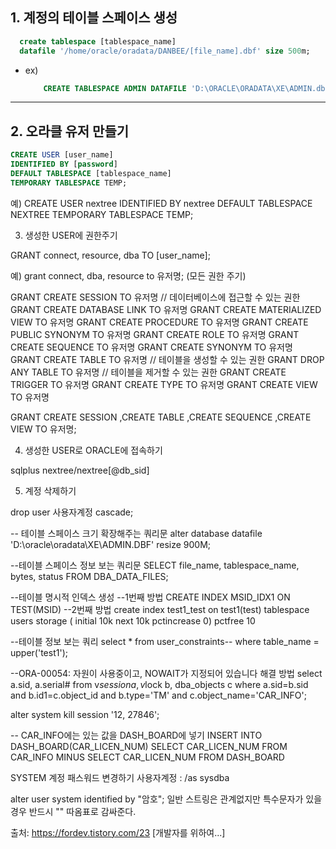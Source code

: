 ## 1. 계정의 테이블 스페이스 생성
```sql
  create tablespace [tablespace_name]
  datafile '/home/oracle/oradata/DANBEE/[file_name].dbf' size 500m;
```
- ex)
    ```sql
        CREATE TABLESPACE ADMIN DATAFILE 'D:\ORACLE\ORADATA\XE\ADMIN.dbf' SIZE  500M ;
    ```

---
## 2. 오라클 유저 만들기
```sql
CREATE USER [user_name]
IDENTIFIED BY [password]
DEFAULT TABLESPACE [tablespace_name]
TEMPORARY TABLESPACE TEMP;
```
예)
CREATE USER nextree IDENTIFIED BY nextree DEFAULT TABLESPACE NEXTREE TEMPORARY TABLESPACE TEMP;


3. 생성한 USER에 권한주기

GRANT connect, resource, dba TO [user_name];

예)
grant connect, dba, resource to 유저명; (모든 권한 주기)

GRANT CREATE SESSION TO 유저명         // 데이터베이스에 접근할 수 있는 권한
GRANT CREATE DATABASE LINK TO 유저명
GRANT CREATE MATERIALIZED VIEW TO 유저명
GRANT CREATE PROCEDURE TO 유저명
GRANT CREATE PUBLIC SYNONYM TO 유저명
GRANT CREATE ROLE TO 유저명
GRANT CREATE SEQUENCE TO 유저명
GRANT CREATE SYNONYM TO 유저명
GRANT CREATE TABLE TO 유저명             // 테이블을 생성할 수 있는 권한
GRANT DROP ANY TABLE TO 유저명         // 테이블을 제거할 수 있는 권한
GRANT CREATE TRIGGER TO 유저명
GRANT CREATE TYPE TO 유저명
GRANT CREATE VIEW TO 유저명

GRANT
 CREATE SESSION
,CREATE TABLE
,CREATE SEQUENCE
,CREATE VIEW
TO 유저명;

4. 생성한 USER로 ORACLE에 접속하기

sqlplus nextree/nextree[@db_sid]


5. 계정 삭제하기

drop user 사용자계정 cascade;


-- 테이블 스페이스 크기 확장해주는 쿼리문
alter database
datafile 'D:\oracle\oradata\XE\ADMIN.DBF'  resize 900M;

--테이블 스페이스 정보 보는 쿼리문
SELECT file_name, tablespace_name, bytes, status FROM  DBA_DATA_FILES;

--테이블 명시적 인덱스 생성
--1번째 방법
CREATE INDEX MSID_IDX1 ON TEST(MSID)
--2번째 방법
create index test1_test on test1(test)
tablespace users
storage
(
initial 10k
next     10k
pctincrease 0)
pctfree 10

--테이블 정보 보는 쿼리
select * from user_constraints-- where table_name = upper('test1');

--ORA-00054: 자원이 사용중이고, NOWAIT가 지정되어 있습니다 해결 방법
select a.sid, a.serial#
from v$session a, v$lock b, dba_objects c
where a.sid=b.sid and
b.id1=c.object_id and
b.type='TM' and
c.object_name='CAR_INFO';

alter system kill session '12, 27846';

-- CAR_INFO에는 있는 값을 DASH_BOARD에 넣기
INSERT INTO DASH_BOARD(CAR_LICEN_NUM)
SELECT CAR_LICEN_NUM FROM CAR_INFO
MINUS
SELECT CAR_LICEN_NUM FROM DASH_BOARD


SYSTEM 계정 패스워드 변경하기
사용자계정 : /as sysdba

alter user system identified by "암호";
일반 스트링은 관계없지만 특수문자가 있을경우 반드시 "" 따옴표로 감싸준다.



출처: https://fordev.tistory.com/23 [개발자를 위하여...]
